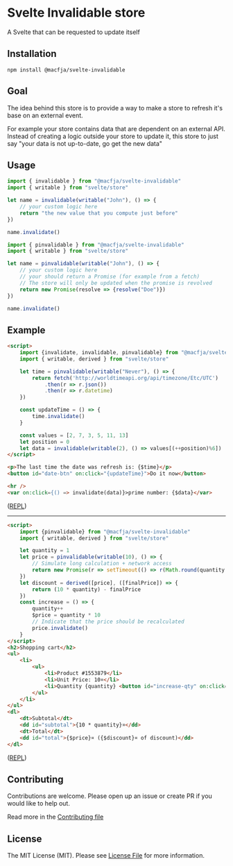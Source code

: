 # Svelte Invalidable store

A Svelte that can be requested to update itself

## Installation

```
npm install @macfja/svelte-invalidable
```

## Goal

The idea behind this store is to provide a way to make a store to refresh it's base on an external event.

For example your store contains data that are dependent on an external API. Instead of creating a logic outside your store to update it, this store to just say "your data is not up-to-date, go get the new data"

## Usage

```javascript
import { invalidable } from "@macfja/svelte-invalidable"
import { writable } from "svelte/store"

let name = invalidable(writable("John"), () => {
    // your custom logic here
    return "the new value that you compute just before"
})

name.invalidate()
```

```javascript
import { pinvalidable } from "@macfja/svelte-invalidable"
import { writable } from "svelte/store"

let name = pinvalidable(writable("John"), () => {
    // your custom logic here
    // your should return a Promise (for example from a fetch)
    // The store will only be updated when the promise is revolved
    return new Promise(resolve => {resolve("Doe")})
})

name.invalidate()
```

## Example

```html
<script>
    import {invalidate, invalidable, pinvalidable} from "@macfja/svelte-invalidable"
    import { writable, derived } from "svelte/store"

    let time = pinvalidable(writable("Never"), () => {
        return fetch('http://worldtimeapi.org/api/timezone/Etc/UTC')
            .then(r => r.json())
            .then(r => r.datetime)
    })

    const updateTime = () => {
        time.invalidate()
    }

    const values = [2, 7, 3, 5, 11, 13]
    let position = 0
    let data = invalidable(writable(2), () => values[(++position)%6])
</script>

<p>The last time the date was refresh is: {$time}</p>
<button id="date-btn" on:click="{updateTime}">Do it now</button>

<hr />
<var on:click={() => invalidate(data)}>prime number: {$data}</var>
```
([REPL](https://svelte.dev/repl/6bb1981c0d1b413dbc32286fd04e37f8?version=3.32.3))

----

```html
<script>
    import {pinvalidable} from "@macfja/svelte-invalidable"
    import { writable, derived } from "svelte/store"

    let quantity = 1
    let price = pinvalidable(writable(10), () => {
        // Simulate long calculation + network access
        return new Promise(r => setTimeout(() => r(Math.round(quantity * 10 * 0.8)), 1000))
    })
    let discount = derived([price], ([finalPrice]) => {
        return (10 * quantity) - finalPrice
    })
    const increase = () => {
        quantity++
        $price = quantity * 10
        // Indicate that the price should be recalculated
        price.invalidate()
    }
</script>
<h2>Shopping cart</h2>
<ul>
    <li>
        <ul>
            <li>Product #1553879</li>
            <li>Unit Price: 10¤</li>
            <li>Quantity {quantity} <button id="increase-qty" on:click={increase}>+</button></li>
        </ul>
    </li>
</ul>
<dl>
    <dt>Subtotal</dt>
    <dd id="subtotal">{10 * quantity}¤</dd>
    <dt>Total</dt>
    <dd id="total">{$price}¤ ({$discount}¤ of discount)</dd>
</dl>
```
([REPL](https://svelte.dev/repl/05179797adcf4de5a2c1a78de61bbca3?version=3))

## Contributing

Contributions are welcome. Please open up an issue or create PR if you would like to help out.

Read more in the [Contributing file](CONTRIBUTING.md)

## License

The MIT License (MIT). Please see [License File](LICENSE.md) for more information.
